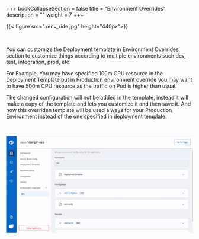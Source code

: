 +++
bookCollapseSection = false
title = "Environment Overrides"
description = ""
weight = 7
+++



{{< figure src="./env_ride.jpg" height="440px">}}

&nbsp;&nbsp;

You can customize the Deployment template in Environment Overrides section to customize things according to multiple environments such dev, test, integration, prod, etc.


For Example, You may have specified 100m CPU resource in the Deployment Template but in Production environment override you may want to have 500m CPU resource as the traffic on Pod is higher than usual.

The changed configuration will not be added in the template, instead it will make a copy of the template and lets you customize it and then save it.
And now this overriden template will be used always for your Production Environment instead of the one specified in deployment template.

&nbsp;&nbsp;

![Environment Overrides](../../arora4.gif "Environment Overrides")
